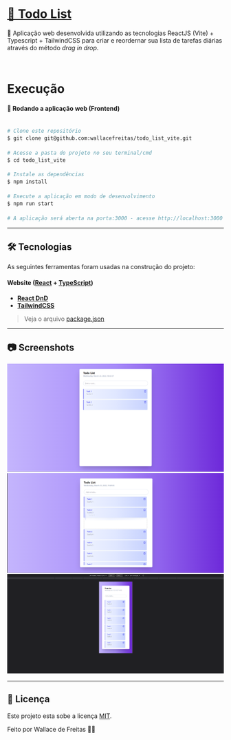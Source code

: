 <h1 align="left">
    <a href="https://pt-br.reactjs.org/">🔗 Todo List</a>
</h1>
<p align="left">🚀 Aplicação web desenvolvida utilizando as tecnologias ReactJS (Vite) + Typescript + TailwindCSS para criar e reordernar sua lista de tarefas diárias através do método <i>drag in drop</i>.</p>
<br />

Execução
=================

#### 🧭 Rodando a aplicação web (Frontend)

```bash

# Clone este repositório
$ git clone git@github.com:wallacefreitas/todo_list_vite.git

# Acesse a pasta do projeto no seu terminal/cmd
$ cd todo_list_vite

# Instale as dependências
$ npm install

# Execute a aplicação em modo de desenvolvimento
$ npm run start

# A aplicação será aberta na porta:3000 - acesse http://localhost:3000

```
---

## 🛠 Tecnologias

As seguintes ferramentas foram usadas na construção do projeto:

#### **Website**  ([React](https://reactjs.org/)  +  [TypeScript](https://www.typescriptlang.org/))

-   **[React DnD](https://react-dnd.github.io/react-dnd/about)**
-   **[TailwindCSS](https://tailwindcss.com/docs/guides/create-react-app)**

> Veja o arquivo  [package.json](package.json)

---

## 📷 Screenshots
<img src="src/assets/img/imagem1.png" alt="Screenshot da tela do todo list com fundo roxo, o container principal branco, e suas tarefas"/>
<img src="src/assets/img/imagem3.png" alt="Screenshot da tela do todo list com fundo roxo, o container principal branco, e suas tarefas sendo reordenadas através do método drag in drop"/>
<img src="src/assets/img/imagem2.png" alt="Screenshot da tela do todo list com fundo roxo, o container principal branco, e suas tarefas em modo responsivo"/>



---

## 📝 Licença

Este projeto esta sobe a licença [MIT](./LICENSE).

Feito por Wallace de Freitas 👋🏽